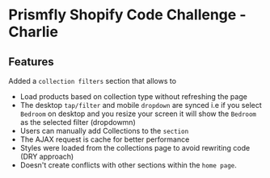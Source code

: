 # Prismfly Shopify Code Challenge - Charlie

## Features

Added a `collection filters` section that allows to

- Load products based on collection type without refreshing the page
- The desktop `tap/filter` and mobile `dropdown` are synced i.e if you select `Bedroom` on desktop and you resize your screen it will show the `Bedroom` as the selected filter (dropdowmn)
- Users can manually add Collections to the `section`
- The AJAX request is cache for better performance
- Styles were loaded from the collections page to avoid rewriting code (DRY approach)
- Doesn't create conflicts with other sections within the `home page`.